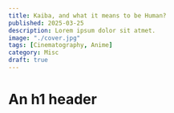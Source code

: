```yaml
---
title: Kaiba, and what it means to be Human?
published: 2025-03-25
description: Lorem ipsum dolor sit atmet.
image: "./cover.jpg"
tags: [Cinematography, Anime]
category: Misc
draft: true
---
```


# An h1 header
